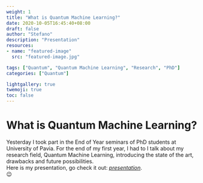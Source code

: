 ```yaml
---
weight: 1
title: "What is Quantum Machine Learning?"
date: 2020-10-05T16:45:40+08:00
draft: false
author: "Stefano"
description: "Presentation"
resources:
- name: "featured-image"
  src: "featured-image.jpg"

tags: ["Quantum", "Quantum Machine Learning", "Research", "PhD"]
categories: ["Quantum"]

lightgallery: true
twemoji: true
toc: false
---
```


# What is Quantum Machine Learning?

Yesterday I took part in the End of Year seminars of PhD students at University of Pavia. For the end of my first year, I had to I talk about my research field, Quantum Machine Learning, introducing the state of the art, drawbacks and future possibilities.  
Here is my presentation, go check it out: [_presentation_](/documents/QML_Mangini_EndOfYear.pdf).  
:wink:
